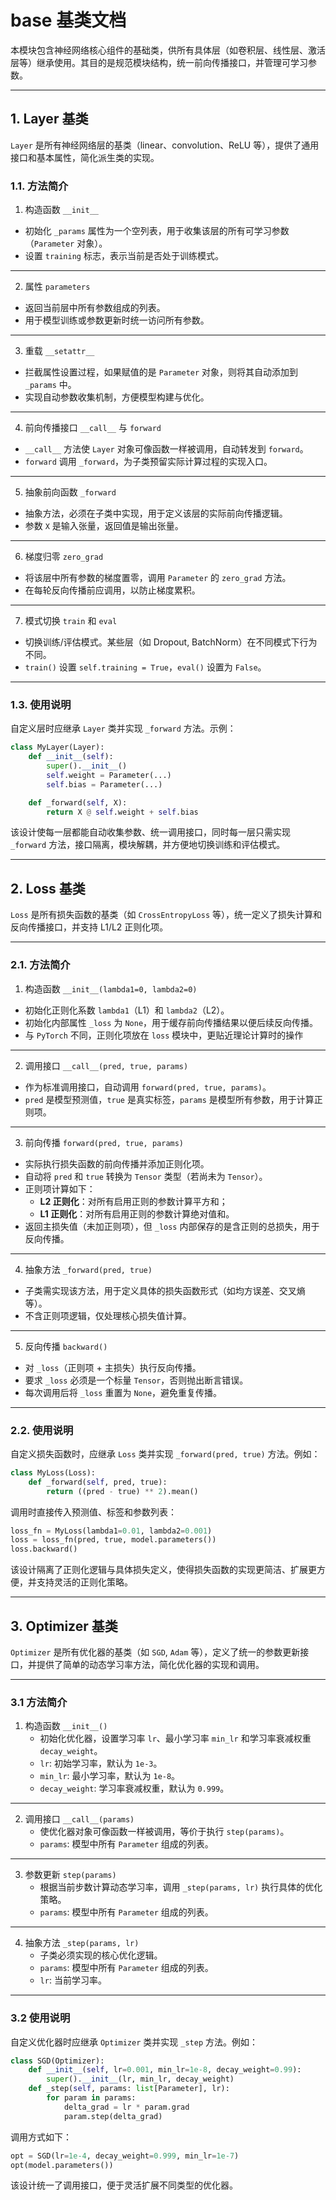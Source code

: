 # base 基类文档

本模块包含神经网络核心组件的基础类，供所有具体层（如卷积层、线性层、激活层等）继承使用。其目的是规范模块结构，统一前向传播接口，并管理可学习参数。

---

## 1. Layer 基类

`Layer` 是所有神经网络层的基类（linear、convolution、ReLU 等），提供了通用接口和基本属性，简化派生类的实现。

### 1.1. 方法简介

1. 构造函数 `__init__`
- 初始化 `_params` 属性为一个空列表，用于收集该层的所有可学习参数（`Parameter` 对象）。
- 设置 `training` 标志，表示当前是否处于训练模式。

---

2. 属性 `parameters`
- 返回当前层中所有参数组成的列表。
- 用于模型训练或参数更新时统一访问所有参数。

---

3. 重载 `__setattr__`
- 拦截属性设置过程，如果赋值的是 `Parameter` 对象，则将其自动添加到 `_params` 中。
- 实现自动参数收集机制，方便模型构建与优化。

---

4. 前向传播接口 `__call__` 与 `forward`
- `__call__` 方法使 `Layer` 对象可像函数一样被调用，自动转发到 `forward`。
- `forward` 调用 `_forward`，为子类预留实际计算过程的实现入口。

---

5. 抽象前向函数 `_forward`
- 抽象方法，必须在子类中实现，用于定义该层的实际前向传播逻辑。
- 参数 `X` 是输入张量，返回值是输出张量。

---

6. 梯度归零 `zero_grad`
- 将该层中所有参数的梯度置零，调用 `Parameter` 的 `zero_grad` 方法。
- 在每轮反向传播前应调用，以防止梯度累积。

---

7. 模式切换 `train` 和 `eval`
- 切换训练/评估模式。某些层（如 Dropout, BatchNorm）在不同模式下行为不同。
- `train()` 设置 `self.training = True`，`eval()` 设置为 `False`。

---

### 1.3. 使用说明

自定义层时应继承 `Layer` 类并实现 `_forward` 方法。示例：

```python
class MyLayer(Layer):
    def __init__(self):
        super().__init__()
        self.weight = Parameter(...)
        self.bias = Parameter(...)

    def _forward(self, X):
        return X @ self.weight + self.bias
```

该设计使每一层都能自动收集参数、统一调用接口，同时每一层只需实现 `_forward` 方法，接口隔离，模块解耦，并方便地切换训练和评估模式。

---

## 2. Loss 基类

`Loss` 是所有损失函数的基类（如 `CrossEntropyLoss` 等），统一定义了损失计算和反向传播接口，并支持 L1/L2 正则化项。

---

### 2.1. 方法简介

1. 构造函数 `__init__(lambda1=0, lambda2=0)`
* 初始化正则化系数 `lambda1`（L1）和 `lambda2`（L2）。
* 初始化内部属性 `_loss` 为 `None`，用于缓存前向传播结果以便后续反向传播。
* 与 `PyTorch` 不同，正则化项放在 `loss` 模块中，更贴近理论计算时的操作

---

2. 调用接口 `__call__(pred, true, params)`
* 作为标准调用接口，自动调用 `forward(pred, true, params)`。
* `pred` 是模型预测值，`true` 是真实标签，`params` 是模型所有参数，用于计算正则项。

---

3. 前向传播 `forward(pred, true, params)`
* 实际执行损失函数的前向传播并添加正则化项。
* 自动将 `pred` 和 `true` 转换为 `Tensor` 类型（若尚未为 `Tensor`）。
* 正则项计算如下：
  * **L2 正则化**：对所有启用正则的参数计算平方和；
  * **L1 正则化**：对所有启用正则的参数计算绝对值和。
* 返回主损失值（未加正则项），但 `_loss` 内部保存的是含正则的总损失，用于反向传播。

---

4. 抽象方法 `_forward(pred, true)`
* 子类需实现该方法，用于定义具体的损失函数形式（如均方误差、交叉熵等）。
* 不含正则项逻辑，仅处理核心损失值计算。

---

5. 反向传播 `backward()`
* 对 `_loss`（正则项 + 主损失）执行反向传播。
* 要求 `_loss` 必须是一个标量 `Tensor`，否则抛出断言错误。
* 每次调用后将 `_loss` 重置为 `None`，避免重复传播。

---

### 2.2. 使用说明

自定义损失函数时，应继承 `Loss` 类并实现 `_forward(pred, true)` 方法。例如：

```python
class MyLoss(Loss):
    def _forward(self, pred, true):
        return ((pred - true) ** 2).mean()
```

调用时直接传入预测值、标签和参数列表：

```python
loss_fn = MyLoss(lambda1=0.01, lambda2=0.001)
loss = loss_fn(pred, true, model.parameters())
loss.backward()
```

该设计隔离了正则化逻辑与具体损失定义，使得损失函数的实现更简洁、扩展更方便，并支持灵活的正则化策略。

---

## 3. Optimizer 基类

`Optimizer` 是所有优化器的基类（如 `SGD`, `Adam` 等），定义了统一的参数更新接口，并提供了简单的动态学习率方法，简化优化器的实现和调用。

---

### 3.1 方法简介

1. 构造函数 `__init__()`
    * 初始化优化器，设置学习率 `lr`、最小学习率 `min_lr` 和学习率衰减权重 `decay_weight`。
    * `lr`: 初始学习率，默认为 `1e-3`。
    * `min_lr`: 最小学习率，默认为 `1e-8`。
    * `decay_weight`: 学习率衰减权重，默认为 `0.999`。

---

2. 调用接口 `__call__(params)`
    * 使优化器对象可像函数一样被调用，等价于执行 `step(params)`。
    * `params`: 模型中所有 `Parameter` 组成的列表。

---

3. 参数更新 `step(params)`
    * 根据当前步数计算动态学习率，调用 `_step(params, lr)` 执行具体的优化策略。
    * `params`: 模型中所有 `Parameter` 组成的列表。

---

4. 抽象方法 `_step(params, lr)`
    * 子类必须实现的核心优化逻辑。
    * `params`: 模型中所有 `Parameter` 组成的列表。
    * `lr`: 当前学习率。

---

### 3.2 使用说明
自定义优化器时应继承 `Optimizer` 类并实现 `_step` 方法。例如：
```python
class SGD(Optimizer):
    def __init__(self, lr=0.001, min_lr=1e-8, decay_weight=0.99):
        super().__init__(lr, min_lr, decay_weight)
    def _step(self, params: list[Parameter], lr):
        for param in params:
            delta_grad = lr * param.grad
            param.step(delta_grad)
```

调用方式如下：

```python
opt = SGD(lr=1e-4, decay_weight=0.999, min_lr=1e-7)
opt(model.parameters())
```

该设计统一了调用接口，便于灵活扩展不同类型的优化器。